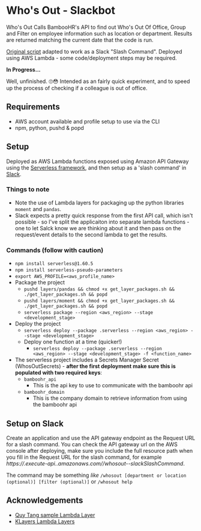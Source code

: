 # Who's Out - Slackbot

Who's Out Calls BambooHR's API to find out Who's Out Of Office, Group and Filter on employee information such as location or department. Results are returned matching the current date that the code is run.

[Original script](../../basic-script-docker/whos-out.py) adapted to work as a Slack "Slash Command".
Deployed using AWS Lambda - some code/deployment steps may be required.

**In Progress...**

Well, unfinished. 🙄😳
Intended as an fairly quick experiment, and to speed up the process of checking if a colleague is out of office.

## Requirements
* AWS account available and profile setup to use via the CLI
* npm, python, pushd & popd

## Setup

Deployed as AWS Lambda functions exposed using Amazon API Gateway using the [Serverless framework](https://serverless.com/), and then setup as a 'slash command' in [Slack](https://slack.com/).

### Things to note

* Note the use of Lambda layers for packaging up the python libraries `moment` and `pandas`.
* Slack expects a pretty quick response from the first API call, which isn't possible - so I've split the applicaiton into separate lambda functions - one to let Salck know we are thinking about it and then pass on the request/event details to the second lambda to get the results. 

### Commands (follow with caution)

* `npm install serverless@1.60.5`
* `npm install serverless-pseudo-parameters`
* `export AWS_PROFILE=<aws_profile_name>`
* Package the project
  * `pushd layers/pandas && chmod +x get_layer_packages.sh && ./get_layer_packages.sh && popd`
  * `pushd layers/moment && chmod +x get_layer_packages.sh && ./get_layer_packages.sh && popd`
  * `serverless package --region <aws_region> --stage <development_stage>`
* Deploy the project
    * `serverless deploy --package .serverless --region <aws_region> --stage <development_stage>`
  * Deploy one function at a time (quicker!)
    * `serverless deploy --package .serverless --region <aws_region> --stage <development_stage> -f <function_name>`
* The serverless project includes a Secrets Manager Secret (WhosOutSecrets) - **after the first deployment make sure this is populated with two required keys**:
  * `bamboohr_api`
    * This is the api key to use to communicate with the bamboohr api
  * `bamboohr_domain`
    * This is the company domain to retrieve information from using the bamboohr api

## Setup on Slack

Create an application and use the API gateway endpoint as the Request URL for a slash command.
You can check the API gateway url on the AWS console after deploying, make sure you include the full resource path when you fill in the Request URL for the slash command, for example _https://<api-id>.execute-api.<region>.amazonaws.com/<stage>/whosout-<stage>-slackSlashCommand_.

The command may be something _like_ `/whosout [department or location (optional)] [filter (optional)]` or `/whosout help`

## Acknowledgements

* [Quy Tang sample Lambda Layer](https://github.com/qtangs/sample-aws-lambda-layer)
* [KLayers Lambda Layers](https://github.com/keithrozario/Klayers/blob/master/deployments/python3.7/arns/eu-west-1.json)
